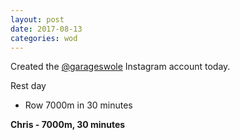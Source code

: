 ```yaml
---
layout: post
date: 2017-08-13
categories: wod
---
```


Created the [@garageswole](https://www.instagram.com/garageswole/) Instagram account today.

Rest day
- Row 7000m in 30 minutes

**Chris - <span>7000m, 30 minutes</span>**
